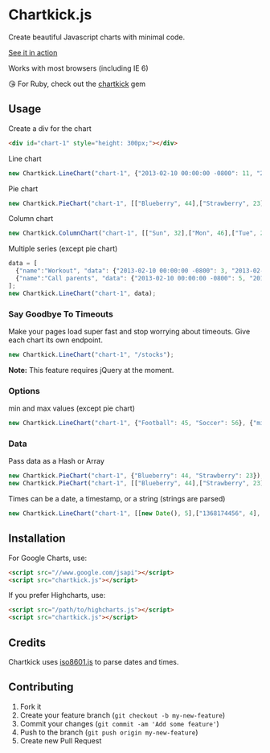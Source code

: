 # Chartkick.js

Create beautiful Javascript charts with minimal code.

[See it in action](http://ankane.github.io/chartkick/)

Works with most browsers (including IE 6)

:kissing_heart: For Ruby, check out the [chartkick](https://github.com/ankane/chartkick) gem

## Usage

Create a div for the chart

```html
<div id="chart-1" style="height: 300px;"></div>
```

Line chart

```javascript
new Chartkick.LineChart("chart-1", {"2013-02-10 00:00:00 -0800": 11, "2013-02-11 00:00:00 -0800": 6});
```

Pie chart

```javascript
new Chartkick.PieChart("chart-1", [["Blueberry", 44],["Strawberry", 23]]);
```

Column chart

```javascript
new Chartkick.ColumnChart("chart-1", [["Sun", 32],["Mon", 46],["Tue", 28]]);
```

Multiple series (except pie chart)

```javascript
data = [
  {"name":"Workout", "data": {"2013-02-10 00:00:00 -0800": 3, "2013-02-17 00:00:00 -0800": 4}},
  {"name":"Call parents", "data": {"2013-02-10 00:00:00 -0800": 5, "2013-02-17 00:00:00 -0800": 3}}
];
new Chartkick.LineChart("chart-1", data);
```

### Say Goodbye To Timeouts

Make your pages load super fast and stop worrying about timeouts.  Give each chart its own endpoint.

```javascript
new Chartkick.LineChart("chart-1", "/stocks");
```

**Note:** This feature requires jQuery at the moment.

### Options

min and max values (except pie chart)

```javascript
new Chartkick.LineChart("chart-1", {"Football": 45, "Soccer": 56}, {"min": 1000, "max": 5000});
```

### Data

Pass data as a Hash or Array

```javascript
new Chartkick.PieChart("chart-1", {"Blueberry": 44, "Strawberry": 23});
new Chartkick.PieChart("chart-1", [["Blueberry", 44],["Strawberry", 23]]);
```

Times can be a date, a timestamp, or a string (strings are parsed)

```javascript
new Chartkick.LineChart("chart-1", [[new Date(), 5],["1368174456", 4],["2013-05-07 00:00:00 UTC", 7]]);
```

## Installation

For Google Charts, use:

```html
<script src="//www.google.com/jsapi"></script>
<script src="chartkick.js"></script>
```

If you prefer Highcharts, use:

```html
<script src="/path/to/highcharts.js"></script>
<script src="chartkick.js"></script>
```

## Credits

Chartkick uses [iso8601.js](https://github.com/Do/iso8601.js) to parse dates and times.

## Contributing

1. Fork it
2. Create your feature branch (`git checkout -b my-new-feature`)
3. Commit your changes (`git commit -am 'Add some feature'`)
4. Push to the branch (`git push origin my-new-feature`)
5. Create new Pull Request
